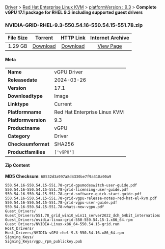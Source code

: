 
[Driver](/README.md)  >  [Red Hat Enterprise Linux KVM](/index/Driver/Red_Hat_Enterprise_Linux_KVM.md)  >  [platformVersion : 9.3](/index/Driver/Red_Hat_Enterprise_Linux_KVM/9.3.md)  >  **Complete vGPU 17.1 package for RHEL 9.3 including supported guest drivers**


### NVIDIA-GRID-RHEL-9.3-550.54.16-550.54.15-551.78.zip

| **File Size** | **Torrent**  | **HTTP Link** | **Internet Archive** |
|:-------------:|:------------:|:-------------:|:--------------------:|
| 1.29 GB |  [Download](https://archive.org/download/nvgpu_NVIDIA-GRID-RHEL-9.3-550.54.16-550.54.15-551.78.zip/nvgpu_NVIDIA-GRID-RHEL-9.3-550.54.16-550.54.15-551.78.zip_archive.torrent)       | [Download](https://archive.org/compress/nvgpu_NVIDIA-GRID-RHEL-9.3-550.54.16-550.54.15-551.78.zip) | [View Page](https://archive.org/details/nvgpu_NVIDIA-GRID-RHEL-9.3-550.54.16-550.54.15-551.78.zip)       |

#### Meta

<table>
<tr><td><strong>Name</strong></td><td>vGPU Driver</td></tr>
<tr><td><strong>Releasedate</strong></td><td>2024-03-26</td></tr>
<tr><td><strong>Version</strong></td><td>17.1</td></tr>
<tr><td><strong>Downloadtype</strong></td><td>Image</td></tr>
<tr><td><strong>Linktype</strong></td><td>Current</td></tr>
<tr><td><strong>Platformname</strong></td><td>Red Hat Enterprise Linux KVM</td></tr>
<tr><td><strong>Platformversion</strong></td><td>9.3</td></tr>
<tr><td><strong>Productname</strong></td><td>vGPU</td></tr>
<tr><td><strong>Category</strong></td><td>Driver</td></tr>
<tr><td><strong>Checksumformat</strong></td><td>SHA256</td></tr>
<tr><td><strong>Productfamilies</strong></td><td><code>['vGPU']</code></td></tr>
</table>

#### Zip Content

**MD5 Checksum**: `68532d3a997a8d4330be7f9a318a00a9`

```text
550.54.16-550.54.15-551.78-grid-gpumodeswitch-user-guide.pdf
550.54.16-550.54.15-551.78-grid-licensing-user-guide.pdf
550.54.16-550.54.15-551.78-grid-software-quick-start-guide.pdf
550.54.16-550.54.15-551.78-grid-vgpu-release-notes-red-hat-el-kvm.pdf
550.54.16-550.54.15-551.78-grid-vgpu-user-guide.pdf
550.54.16-550.54.15-551.78-whats-new-vgpu.pdf
Guest_Drivers/
Guest_Drivers/551.78_grid_win10_win11_server2022_dch_64bit_international.exe
Guest_Drivers/nvidia-linux-grid-550-550.54.15-1.x86_64.rpm
Guest_Drivers/NVIDIA-Linux-x86_64-550.54.15-grid.run
Host_Drivers/
Host_Drivers/NVIDIA-vGPU-rhel-9.3-550.54.16.x86_64.rpm
Signing_Keys/
Signing_Keys/vgpu_rpm_publickey.pub
```